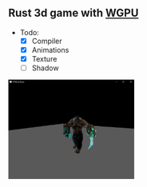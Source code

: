 ## Rust 3d game with [WGPU](https://wgpu.rs/)

- Todo: 
  - [x] Compiler
  - [x] Animations
  - [x] Texture
  - [ ] Shadow

<img src="./screenshot.png" width="50%"/>
